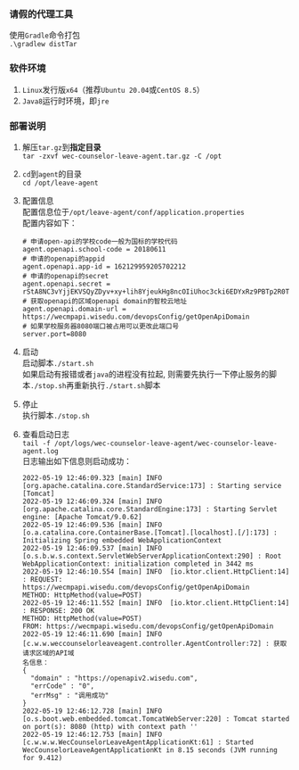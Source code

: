 ### 请假的代理工具  
使用`Gradle`命令打包  
`.\gradlew distTar`  

### 软件环境
1. `Linux`发行版`x64`（推荐`Ubuntu 20.04`或`CentOS 8.5`）  
2. `Java8`运行时环境，即`jre`  

### 部署说明  
1. 解压`tar.gz`到**指定目录**  
`tar -zxvf wec-counselor-leave-agent.tar.gz -C /opt`  
2. `cd`到`agent`的目录  
`cd /opt/leave-agent`  
3. 配置信息  
配置信息位于`/opt/leave-agent/conf/application.properties`  
配置内容如下：  
    ```properties
    # 申请open-api的学校code一般为国标的学校代码
    agent.openapi.school-code = 20180611
    # 申请的openapi的appid
    agent.openapi.app-id = 162129959205702212
    # 申请的openapi的secret
    agent.openapi.secret = rStA8NC3vYjjEKVSQyZDyv+xy+lih8YjeukHg8ncOIiUhoc3cki6EDYxRz9PBTp2R0TCEXm7wajAMKE0LrVO1osYbrr7dKnT
    # 获取openapi的区域openapi domain的智校云地址
    agent.openapi.domain-url = https://wecmpapi.wisedu.com/devopsConfig/getOpenApiDomain
    # 如果学校服务器8080端口被占用可以更改此端口号
    server.port=8080
    ```

4. 启动  
启动脚本`./start.sh`  
如果启动有报错或者`java`的进程没有拉起, 则需要先执行一下停止服务的脚本`./stop.sh`再重新执行`./start.sh`脚本  

5. 停止  
执行脚本`./stop.sh`  

6. 查看启动日志  
`tail -f /opt/logs/wec-counselor-leave-agent/wec-counselor-leave-agent.log`  
日志输出如下信息则启动成功：  
   ```log
   2022-05-19 12:46:09.323 [main] INFO  [org.apache.catalina.core.StandardService:173] : Starting service [Tomcat]
   2022-05-19 12:46:09.324 [main] INFO  [org.apache.catalina.core.StandardEngine:173] : Starting Servlet engine: [Apache Tomcat/9.0.62]
   2022-05-19 12:46:09.536 [main] INFO  [o.a.catalina.core.ContainerBase.[Tomcat].[localhost].[/]:173] : Initializing Spring embedded WebApplicationContext
   2022-05-19 12:46:09.537 [main] INFO  [o.s.b.w.s.context.ServletWebServerApplicationContext:290] : Root WebApplicationContext: initialization completed in 3442 ms
   2022-05-19 12:46:10.554 [main] INFO  [io.ktor.client.HttpClient:14] : REQUEST: https://wecmpapi.wisedu.com/devopsConfig/getOpenApiDomain
   METHOD: HttpMethod(value=POST)
   2022-05-19 12:46:11.552 [main] INFO  [io.ktor.client.HttpClient:14] : RESPONSE: 200 OK
   METHOD: HttpMethod(value=POST)
   FROM: https://wecmpapi.wisedu.com/devopsConfig/getOpenApiDomain
   2022-05-19 12:46:11.690 [main] INFO  [c.w.w.weccounselorleaveagent.controller.AgentController:72] : 获取请求区域的API域
   名信息：
   {
     "domain" : "https://openapiv2.wisedu.com",
     "errCode" : "0",
     "errMsg" : "调用成功"
   }
   2022-05-19 12:46:12.728 [main] INFO  [o.s.boot.web.embedded.tomcat.TomcatWebServer:220] : Tomcat started on port(s): 8080 (http) with context path ''
   2022-05-19 12:46:12.753 [main] INFO  [c.w.w.w.WecCounselorLeaveAgentApplicationKt:61] : Started WecCounselorLeaveAgentApplicationKt in 8.15 seconds (JVM running for 9.412)
   ```


